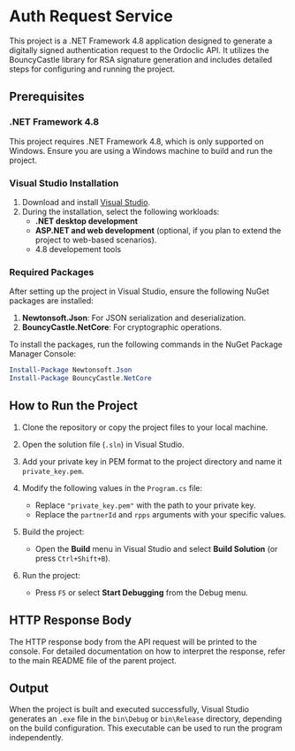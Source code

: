 # Auth Request Service

This project is a .NET Framework 4.8 application designed to generate a digitally signed authentication request to the Ordoclic API. It utilizes the BouncyCastle library for RSA signature generation and includes detailed steps for configuring and running the project.

## Prerequisites

### .NET Framework 4.8

This project requires .NET Framework 4.8, which is only supported on Windows. Ensure you are using a Windows machine to build and run the project.

### Visual Studio Installation

1. Download and install [Visual Studio](https://visualstudio.microsoft.com/downloads/).
2. During the installation, select the following workloads:
   - **.NET desktop development**
   - **ASP.NET and web development** (optional, if you plan to extend the project to web-based scenarios).
   - 4.8 developement tools

### Required Packages

After setting up the project in Visual Studio, ensure the following NuGet packages are installed:

1. **Newtonsoft.Json**: For JSON serialization and deserialization.
2. **BouncyCastle.NetCore**: For cryptographic operations.

To install the packages, run the following commands in the NuGet Package Manager Console:

```powershell
Install-Package Newtonsoft.Json
Install-Package BouncyCastle.NetCore
```

## How to Run the Project

1. Clone the repository or copy the project files to your local machine.

2. Open the solution file (`.sln`) in Visual Studio.

3. Add your private key in PEM format to the project directory and name it `private_key.pem`.

4. Modify the following values in the `Program.cs` file:

   - Replace `"private_key.pem"` with the path to your private key.
   - Replace the `partnerId` and `rpps` arguments with your specific values.

5. Build the project:

   - Open the **Build** menu in Visual Studio and select **Build Solution** (or press `Ctrl+Shift+B`).

6. Run the project:

   - Press `F5` or select **Start Debugging** from the Debug menu.

## HTTP Response Body

The HTTP response body from the API request will be printed to the console. For detailed documentation on how to interpret the response, refer to the main README file of the parent project.

## Output

When the project is built and executed successfully, Visual Studio generates an `.exe` file in the `bin\Debug` or `bin\Release` directory, depending on the build configuration. This executable can be used to run the program independently.

